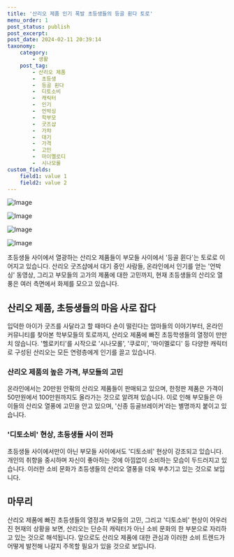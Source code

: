 ```yaml
---
title: '산리오 제품 인기 폭발 초등생들의 등골 휜다 토로'
menu_order: 1
post_status: publish
post_excerpt: 
post_date: 2024-02-11 20:39:14
taxonomy:
    category:
        - 생활
    post_tag:
        - 산리오 제품
        -  초등생
        -  등골 휜다
        -  디토소비
        -  캐릭터
        -  인기
        -  언박싱
        -  학부모
        -  굿즈샵
        -  가챠
        -  대기
        -  가격
        -  고민
        -  마이멜로디
        -  시나모롤
custom_fields:
    field1: value 1
    field2: value 2
---
```


![Image](https://imgnews.pstatic.net/image/015/2024/02/11/0004947221_001_20240211182501025.jpg?type=w647)

![Image](https://imgnews.pstatic.net/image/015/2024/02/11/0004947221_002_20240211182501066.jpg?type=w647)

![Image](https://imgnews.pstatic.net/image/015/2024/02/11/0004947221_003_20240211182501102.jpg?type=w647)

![Image](https://imgnews.pstatic.net/image/015/2024/02/11/0004947221_004_20240211182501141.jpg?type=w647)

초등생들 사이에서 열광하는 산리오 제품들이 부모들 사이에서 '등골 휜다'는 토로로 이어지고 있습니다. 산리오 굿즈샵에서 대기 중인 사람들, 온라인에서 인기를 얻는 '언박싱' 동영상, 그리고 부모들의 고가의 제품에 대한 고민까지, 현재 초등생들의 산리오 열풍은 여러 측면에서 화제를 모으고 있습니다.
## 산리오 제품, 초등생들의 마음 사로 잡다
입덕한 아이가 굿즈를 사달라고 할 때마다 손이 떨린다는 엄마들의 이야기부터, 온라인 커뮤니티를 찾아본 학부모들의 토로까지, 산리오 제품에 빠진 초등학생들의 열정이 만만치 않습니다. '헬로키티'를 시작으로 '시나모롤', '쿠로미', '마이멜로디' 등 다양한 캐릭터로 구성된 산리오는 모든 연령층에게 인기를 끌고 있습니다.
### 산리오 제품의 높은 가격, 부모들의 고민
온라인에서는 20만원 안팎의 산리오 제품들이 판매되고 있으며, 한정판 제품은 가격이 50만원에서 100만원까지도 올라가는 것으로 알려져 있습니다. 이로 인해 부모들은 아이들의 산리오 열풍에 고민을 안고 있으며, '신종 등골브레이커'라는 별명까지 붙이고 있습니다.
### '디토소비' 현상, 초등생들 사이 전파
초등생들 사이에서만이 아닌 부모들 사이에서도 '디토소비' 현상이 강조되고 있습니다. 개인의 취향을 중시하며 자신이 좋아하는 것에 아낌없이 소비하는 모습이 두드러지고 있습니다. 이러한 소비 문화가 초등생들의 산리오 열풍을 더욱 부추기고 있는 것으로 보입니다.
## 마무리
산리오 제품에 빠진 초등생들의 열정과 부모들의 고민, 그리고 '디토소비' 현상이 어우러진 현재의 상황을 보면, 산리오는 단순히 캐릭터가 아닌 소비 문화의 한 부분으로 자리하고 있는 것으로 해석됩니다. 앞으로도 산리오 제품에 대한 관심과 이러한 소비 트렌드가 어떻게 발전해 나갈지 주목할 필요가 있을 것으로 보입니다.
